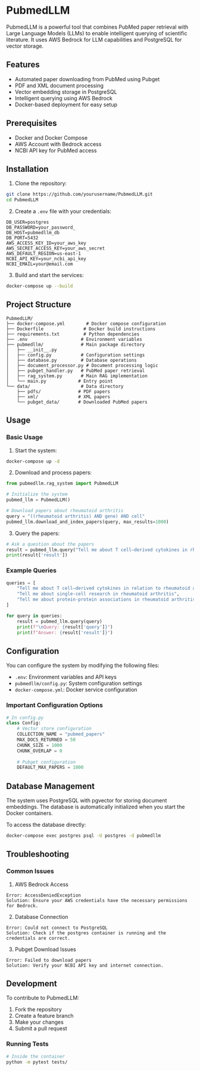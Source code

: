 # PubmedLLM

PubmedLLM is a powerful tool that combines PubMed paper retrieval with Large Language Models (LLMs) to enable intelligent querying of scientific literature. It uses AWS Bedrock for LLM capabilities and PostgreSQL for vector storage.

## Features

- Automated paper downloading from PubMed using Pubget
- PDF and XML document processing
- Vector embedding storage in PostgreSQL
- Intelligent querying using AWS Bedrock
- Docker-based deployment for easy setup

## Prerequisites

- Docker and Docker Compose
- AWS Account with Bedrock access
- NCBI API key for PubMed access

## Installation

1. Clone the repository:
```bash
git clone https://github.com/yourusername/PubmedLLM.git
cd PubmedLLM
```

2. Create a `.env` file with your credentials:
```env
DB_USER=postgres
DB_PASSWORD=your_password_
DB_HOST=pubmedllm_db
DB_PORT=5432 
AWS_ACCESS_KEY_ID=your_aws_key
AWS_SECRET_ACCESS_KEY=your_aws_secret
AWS_DEFAULT_REGION=us-east-1
NCBI_API_KEY=your_ncbi_api_key
NCBI_EMAIL=your@email.com
```

3. Build and start the services:
```bash
docker-compose up --build
```

## Project Structure

```
PubmedLLM/
├── docker-compose.yml        # Docker compose configuration
├── Dockerfile               # Docker build instructions
├── requirements.txt         # Python dependencies
├── .env                    # Environment variables
├── pubmedllm/              # Main package directory
│   ├── __init__.py
│   ├── config.py           # Configuration settings
│   ├── database.py         # Database operations
│   ├── document_processor.py # Document processing logic
│   ├── pubget_handler.py   # PubMed paper retrieval
│   ├── rag_system.py       # Main RAG implementation
│   └── main.py            # Entry point
└── data/                   # Data directory
    ├── pdfs/              # PDF papers
    ├── xml/               # XML papers
    └── pubget_data/       # Downloaded PubMed papers
```

## Usage

### Basic Usage

1. Start the system:
```bash
docker-compose up -d
```

2. Download and process papers:
```python
from pubmedllm.rag_system import PubmedLLM

# Initialize the system
pubmed_llm = PubmedLLM()

# Download papers about rheumatoid arthritis
query = "((rheumatoid arthritis) AND gene) AND cell"
pubmed_llm.download_and_index_papers(query, max_results=1000)
```

3. Query the papers:
```python
# Ask a question about the papers
result = pubmed_llm.query("Tell me about T cell–derived cytokines in rheumatoid arthritis")
print(result['result'])
```

### Example Queries

```python
queries = [
    "Tell me about T cell–derived cytokines in relation to rheumatoid arthritis",
    "Tell me about single-cell research in rheumatoid arthritis",
    "Tell me about protein-protein associations in rheumatoid arthritis",
]

for query in queries:
    result = pubmed_llm.query(query)
    print(f"\nQuery: {result['query']}")
    print(f"Answer: {result['result']}")
```

## Configuration

You can configure the system by modifying the following files:

- `.env`: Environment variables and API keys
- `pubmedllm/config.py`: System configuration settings
- `docker-compose.yml`: Docker service configuration

### Important Configuration Options

```python
# In config.py
class Config:
    # Vector store configuration
    COLLECTION_NAME = "pubmed_papers"
    MAX_DOCS_RETURNED = 50
    CHUNK_SIZE = 1000
    CHUNK_OVERLAP = 0
    
    # Pubget configuration
    DEFAULT_MAX_PAPERS = 1000
```

## Database Management

The system uses PostgreSQL with pgvector for storing document embeddings. The database is automatically initialized when you start the Docker containers.

To access the database directly:
```bash
docker-compose exec postgres psql -U postgres -d pubmedllm
```

## Troubleshooting

### Common Issues

1. AWS Bedrock Access
```
Error: AccessDeniedException
Solution: Ensure your AWS credentials have the necessary permissions for Bedrock.
```

2. Database Connection
```
Error: Could not connect to PostgreSQL
Solution: Check if the postgres container is running and the credentials are correct.
```

3. Pubget Download Issues
```
Error: Failed to download papers
Solution: Verify your NCBI API key and internet connection.
```

## Development

To contribute to PubmedLLM:

1. Fork the repository
2. Create a feature branch
3. Make your changes
4. Submit a pull request

### Running Tests

```bash
# Inside the container
python -m pytest tests/
```


